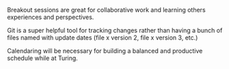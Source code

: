 Breakout sessions are great for collaborative work and learning others experiences and perspectives.

Git is a super helpful tool for tracking changes rather than having a bunch of files named with update dates (file x version 2, file x version 3, etc.)

Calendaring will be necessary for building a balanced and productive schedule while at Turing.

